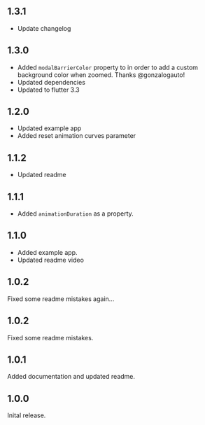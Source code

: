 ## 1.3.1

- Update changelog

## 1.3.0

- Added `modalBarrierColor` property to in order to add a custom background color when zoomed. Thanks @gonzalogauto!
- Updated dependencies
- Updated to flutter 3.3

## 1.2.0

- Updated example app
- Added reset animation curves parameter

## 1.1.2

- Updated readme

## 1.1.1

- Added `animationDuration` as a property.

## 1.1.0

- Added example app.
- Updated readme video

## 1.0.2

Fixed some readme mistakes again...

## 1.0.2

Fixed some readme mistakes.

## 1.0.1

Added documentation and updated readme.

## 1.0.0

Inital release.
